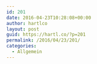 ```yaml
---
id: 201
date: 2016-04-23T10:28:08+00:00
author: hartlco
layout: post
guid: https://hartl.co/?p=201
permalink: /2016/04/23/201/
categories:
  - Allgemein
---
```

<img src="https://i2.wp.com/hartl.co/files//IMG_0879.JPG?w=760&#038;ssl=1" alt="" data-recalc-dims="1" />